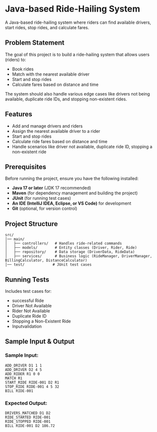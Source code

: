 # Java-based Ride-Hailing System

A Java-based ride-hailing system where riders can find available drivers, start rides, stop rides, and calculate fares.

## Problem Statement

The goal of this project is to build a ride-hailing system that allows users (riders) to:
- Book rides
- Match with the nearest available driver
- Start and stop rides
- Calculate fares based on distance and time

The system should also handle various edge cases like drivers not being available, duplicate ride IDs, and stopping non-existent rides.

## Features
- Add and manage drivers and riders
- Assign the nearest available driver to a rider
- Start and stop rides
- Calculate ride fares based on distance and time
- Handle scenarios like driver not available, duplicate ride ID, stopping a non-existent ride

## Prerequisites
Before running the project, ensure you have the following installed:
- **Java 17 or later** (JDK 17 recommended)
- **Maven** (for dependency management and building the project)
- **JUnit** (for running test cases)
- **An IDE (IntelliJ IDEA, Eclipse, or VS Code)** for development
- **Git** (optional, for version control)

## Project Structure
```
src/
│── main/
│   ├── controllers/   # Handles ride-related commands
│   ├── models/        # Entity classes (Driver, Rider, Ride)
│   ├── repository/    # Data storage (DriverData, RideData)
│   ├── services/      # Business logic (RideManager, DriverManager, BillingCalculator, DistanceCalculator)
│── test/             # JUnit test cases
```



## Running Tests

Includes test cases for:
- successful Ride
- Driver Not Available
- Rider Not Available
- Duplicate Ride ID
- Stopping a Non-Existent Ride
- Inputvalidation 

## Sample Input & Output

### Sample Input:
```
ADD_DRIVER D1 1 1
ADD_DRIVER D2 4 5
ADD_RIDER R1 0 0
MATCH R1
START_RIDE RIDE-001 D2 R1
STOP_RIDE RIDE-001 4 5 32
BILL RIDE-001
```

### Expected Output:
```
DRIVERS_MATCHED D1 D2
RIDE_STARTED RIDE-001
RIDE_STOPPED RIDE-001
BILL RIDE-001 D2 186.72
```

